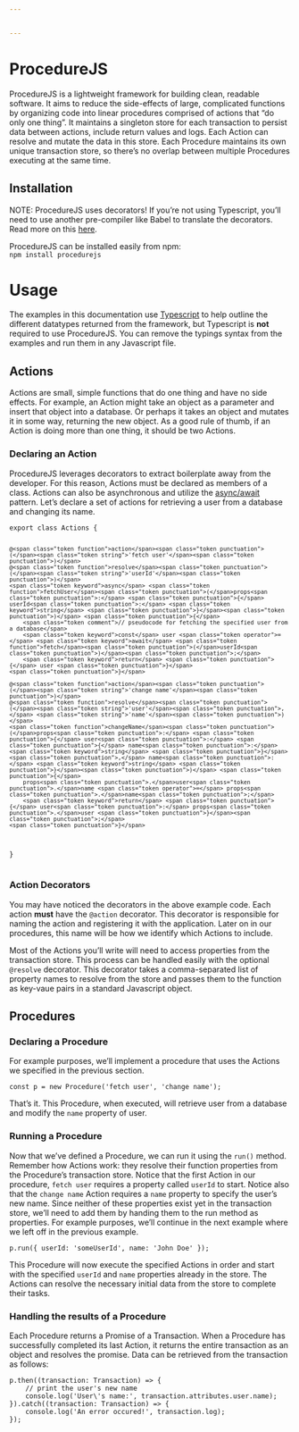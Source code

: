 ```yaml
---


---
```


<h1 id="procedurejs">ProcedureJS</h1>
<p>ProcedureJS is a lightweight framework for building clean, readable software. It aims to reduce the side-effects of large, complicated functions by organizing code into linear procedures comprised of actions that “do only one thing”. It maintains a singleton store for each transaction to persist data between actions, include return values and logs. Each Action can resolve and mutate the data in this store. Each Procedure maintains its own unique transaction store, so there’s no overlap between multiple Procedures executing at the same time.</p>
<h2 id="installation">Installation</h2>
<p>NOTE: ProcedureJS uses decorators! If you’re not using Typescript, you’ll need to use another pre-compiler like Babel to translate the decorators. Read more on this <a href="https://hackernoon.com/playing-around-with-your-standard-run-of-the-mill-javascript-decorator-example-28d0445307e1">here</a>.</p>
<p>ProcedureJS can be installed easily from npm:<br>
<code>npm install procedurejs</code></p>
<h1 id="usage">Usage</h1>
<p>The examples in this documentation use <a href="https://www.typescriptlang.org">Typescript</a> to help outline the different datatypes returned from the framework, but Typescript is <strong>not</strong> required to use ProcedureJS. You can remove the typings syntax from the  examples and run them in any Javascript file.</p>
<h2 id="actions">Actions</h2>
<p>Actions are small, simple functions that do one thing and have no side effects. For example, an Action might take an object as a parameter and insert that object into a database. Or perhaps it takes an object and mutates it in some way, returning the new object. As a good rule of thumb, if an Action is doing more than one thing, it should be two Actions.</p>
<h3 id="declaring-an-action">Declaring an Action</h3>
<p>ProcedureJS leverages decorators to extract boilerplate away from the developer. For this reason, Actions must be declared as members of a class. Actions can also be asynchronous and utilize the <a href="https://javascript.info/async-await">async/await</a> pattern. Let’s declare a set of actions for retrieving a user from a database and changing its name.</p>
<pre class=" language-typescript"><code class="prism  language-typescript"><span class="token keyword">export</span> <span class="token keyword">class</span> <span class="token class-name">Actions</span> <span class="token punctuation">{</span>

	@<span class="token function">action</span><span class="token punctuation">(</span><span class="token string">'fetch user'</span><span class="token punctuation">)</span>
	@<span class="token function">resolve</span><span class="token punctuation">(</span><span class="token string">'userId'</span><span class="token punctuation">)</span>
	<span class="token keyword">async</span> <span class="token function">fetchUser</span><span class="token punctuation">(</span>props<span class="token punctuation">:</span> <span class="token punctuation">{</span> userId<span class="token punctuation">:</span> <span class="token keyword">string</span> <span class="token punctuation">}</span><span class="token punctuation">)</span> <span class="token punctuation">{</span>
		<span class="token comment">// pseudocode for fetching the specified user from a database</span>
		<span class="token keyword">const</span> user <span class="token operator">=</span> <span class="token keyword">await</span> <span class="token function">fetch</span><span class="token punctuation">(</span>userId<span class="token punctuation">)</span><span class="token punctuation">;</span>
		<span class="token keyword">return</span> <span class="token punctuation">{</span> user <span class="token punctuation">}</span> 
	<span class="token punctuation">}</span>

	@<span class="token function">action</span><span class="token punctuation">(</span><span class="token string">'change name'</span><span class="token punctuation">)</span>
	@<span class="token function">resolve</span><span class="token punctuation">(</span><span class="token string">'user'</span><span class="token punctuation">,</span> <span class="token string">'name'</span><span class="token punctuation">)</span>
	<span class="token function">changeName</span><span class="token punctuation">(</span>props<span class="token punctuation">:</span> <span class="token punctuation">{</span> user<span class="token punctuation">:</span> <span class="token punctuation">{</span> name<span class="token punctuation">:</span> <span class="token keyword">string</span> <span class="token punctuation">}</span><span class="token punctuation">,</span> name<span class="token punctuation">:</span> <span class="token keyword">string</span> <span class="token punctuation">}</span><span class="token punctuation">)</span> <span class="token punctuation">{</span>
		props<span class="token punctuation">.</span>user<span class="token punctuation">.</span>name <span class="token operator">=</span> props<span class="token punctuation">.</span>name<span class="token punctuation">;</span>
		<span class="token keyword">return</span> <span class="token punctuation">{</span> user<span class="token punctuation">:</span> props<span class="token punctuation">.</span>user <span class="token punctuation">}</span><span class="token punctuation">;</span>
	<span class="token punctuation">}</span>
<span class="token punctuation">}</span>
</code></pre>
<h3 id="action-decorators">Action Decorators</h3>
<p>You may have noticed the decorators in the above example code. Each action <strong>must</strong> have the <code>@action</code> decorator. This decorator is responsible for naming the action and registering it with the application. Later on in our procedures, this name will be how we identify which Actions to include.</p>
<p>Most of the Actions you’ll write will need to access properties from the transaction store. This process can be handled easily with the optional <code>@resolve</code> decorator. This decorator takes a comma-separated list of property names to resolve from the store and passes them to the function as key-vaue pairs in a standard Javascript object.</p>
<h2 id="procedures">Procedures</h2>
<h3 id="declaring-a-procedure">Declaring a Procedure</h3>
<p>For example purposes, we’ll implement a procedure that uses the Actions we specified in the previous section.</p>
<pre class=" language-javascript"><code class="prism  language-javascript"><span class="token keyword">const</span> p <span class="token operator">=</span> <span class="token keyword">new</span> <span class="token class-name">Procedure</span><span class="token punctuation">(</span><span class="token string">'fetch user'</span><span class="token punctuation">,</span> <span class="token string">'change name'</span><span class="token punctuation">)</span><span class="token punctuation">;</span>
</code></pre>
<p>That’s it. This Procedure, when executed, will retrieve user from a database and modify the <code>name</code> property of user.</p>
<h3 id="running-a-procedure">Running a Procedure</h3>
<p>Now that we’ve defined a Procedure, we can run it using the <code>run()</code> method. Remember how Actions work: they resolve their function properties from the Procedure’s transaction store. Notice that the first Action in our procedure, <code>fetch user</code> requires a property called <code>userId</code> to start. Notice also that the <code>change name</code> Action requires a <code>name</code> property to specify the user’s new name. Since neither of these properties exist yet in the transaction store, we’ll need to add them by handing them to the run method as properties. For example purposes, we’ll continue in the next example where we left off in the previous example.</p>
<pre class=" language-javascript"><code class="prism  language-javascript">p<span class="token punctuation">.</span><span class="token function">run</span><span class="token punctuation">(</span><span class="token punctuation">{</span> userId<span class="token punctuation">:</span> <span class="token string">'someUserId'</span><span class="token punctuation">,</span> name<span class="token punctuation">:</span> <span class="token string">'John Doe'</span> <span class="token punctuation">}</span><span class="token punctuation">)</span><span class="token punctuation">;</span>
</code></pre>
<p>This Procedure will now execute the specified Actions in order and start with the specified <code>userId</code> and <code>name</code> properties already in the store. The Actions can resolve the necessary initial data from the store to complete their tasks.</p>
<h3 id="handling-the-results-of-a-procedure">Handling the results of a Procedure</h3>
<p>Each Procedure returns a Promise of a Transaction. When a Procedure has successfully completed its last Action, it returns the entire transaction as an object and resolves the promise. Data can be retrieved from the transaction as follows:</p>
<pre class=" language-typescript"><code class="prism  language-typescript">p<span class="token punctuation">.</span><span class="token function">then</span><span class="token punctuation">(</span><span class="token punctuation">(</span>transaction<span class="token punctuation">:</span> Transaction<span class="token punctuation">)</span> <span class="token operator">=&gt;</span> <span class="token punctuation">{</span>
	<span class="token comment">// print the user's new name</span>
	console<span class="token punctuation">.</span><span class="token function">log</span><span class="token punctuation">(</span><span class="token string">'User\'s name:'</span><span class="token punctuation">,</span> transaction<span class="token punctuation">.</span>attributes<span class="token punctuation">.</span>user<span class="token punctuation">.</span>name<span class="token punctuation">)</span><span class="token punctuation">;</span>
<span class="token punctuation">}</span><span class="token punctuation">)</span><span class="token punctuation">.</span><span class="token keyword">catch</span><span class="token punctuation">(</span><span class="token punctuation">(</span>transaction<span class="token punctuation">:</span> Transaction<span class="token punctuation">)</span> <span class="token operator">=&gt;</span> <span class="token punctuation">{</span>
	console<span class="token punctuation">.</span><span class="token function">log</span><span class="token punctuation">(</span><span class="token string">'An error occured!'</span><span class="token punctuation">,</span> transaction<span class="token punctuation">.</span>log<span class="token punctuation">)</span><span class="token punctuation">;</span>
<span class="token punctuation">}</span><span class="token punctuation">)</span><span class="token punctuation">;</span>
</code></pre>

